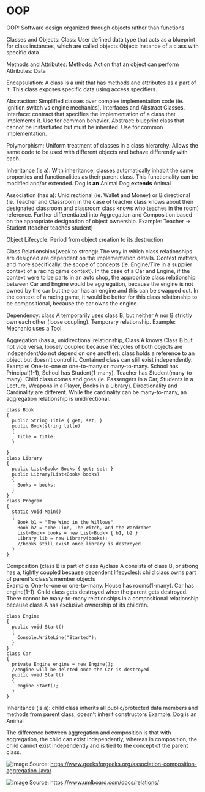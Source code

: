 # OOP

OOP: Software design organized through objects rather than functions

Classes and Objects:
Class: User defined data type that acts as a blueprint for class instances, which are called objects
Object: Instance of a class with specific data

Methods and Attributes:
Methods: Action that an object can perform
Attributes: Data

Encapsulation:
A class is a unit that has methods and attributes as a part of it. This class exposes specific data using access specifiers.

Abstraction:
Simplified classes over complex implementation code (ie. ignition switch vs engine mechanics). Interfaces and Abstract Classes.
Interface: contract that specifies the implementation of a class that implements it. Use for common behavior.
Abstract: blueprint class that cannot be instantiated but must be inherited. Use for common implementation.

Polymorphism:
Uniform treatment of classes in a class hierarchy. Allows the same code to be used with different objects and behave differently with each.

Inheritance (is a):
With inheritance, classes automatically inhabit the same properties and functionalities as their parent class. This functionality can be modified and/or extended.
Dog **is an** Animal
Dog **extends** Animal

Association (has a):
Unidirectional (ie. Wallet and Money) or Bidirectional (ie. Teacher and Classroom in the case of teacher class knows about their designated classroom and classroom class knows who teaches in the room) reference. Further differentiated into Aggregation and Composition based on the appropriate designation of object ownership.
Example: Teacher -> Student (teacher teaches student)

Object Lifecycle:
Period from object creation to its destruction

Class Relationships(weak to strong):
The way in which class relationships are designed are dependent on the implementation details. Context matters, and more specifically, the scope of concepts (ie. Engine/Tire in a supplier context of a racing game context). In the case of a Car and Engine, if the context were to be parts in an auto shop, the appropriate class relationship between Car and Engine would be aggregation, because the engine is not owned by the car but the car has an engine and this can be swapped out. In the context of a racing game, it would be better for this class relationship to be compositional, because the car owns the engine.

Dependency: class A temporarily uses class B, but neither A nor B strictly own each other (loose coupling). Temporary relationship.
Example: Mechanic uses a Tool

Aggregation (has a, unidirectional relationship, Class A knows Class B but not vice versa, loosely coupled because lifecycles of both objects are independent/do not depend on one another): class holds a reference to an object but doesn't control it. Contained class can still exist independently. 
Example: One-to-one or one-to-many or many-to-many. School has Principal(1-1), School has Student(1-many). Teacher has Student(many-to-many). Child class comes and goes (ie. Passengers in a Car, Students in a Lecture, Weapons in a Player, Books in a Library). Directionality and Cardinality are different. While the cardinality can be many-to-many, an aggregation relationship is unidirectional.
```
class Book
{
  public String Title { get; set; }
  public Book(string title)
  {
    Title = title;
  }
  
}
class Library
{
  public List<Book> Books { get; set; }
  public Library(List<Book> books)
  {
    Books = books;
  }
}
class Program
{
  static void Main()
  {
    Book b1 = "The Wind in the Willows"
    Book b2 = "The Lion, The Witch, and the Wardrobe"
    List<Book> books = new List<Book> { b1, b2 }
    Library lib = new Library(books);
    //books still exist once library is destroyed
  }
}
```

Composition (class B is part of class A/class A consists of class B, or strong has a, tightly coupled because dependent lifecycles): child class owns part of parent's class's member objects  
Example: One-to-one or one-to-many. House has rooms(1-many). Car has engine(1-1). Child class gets destroyed when the parent gets destroyed. There cannot be many-to-many relationships in a compositional relationship because class A has exclusive ownership of its children. 
```
class Engine
{
  public void Start()
  {
    Console.WriteLine("Started");
  }
}
class Car
{
  private Engine engine = new Engine();
  //engine will be deleted once the Car is destroyed
  public void Start()
  {
    engine.Start();
  }
}
```

Inheritance (is a): child class inherits all public/protected data members and methods from parent class, doesn't inherit constructors
Example: Dog is an Animal

The difference between aggregation and composition is that with aggregation, the child can exist independently, whereas in composition, the child cannot exist independently and is tied to the concept of the parent class.

![image](https://github.com/user-attachments/assets/fa493c6c-0440-41cb-9f51-8360aaf67541)
Source: https://www.geeksforgeeks.org/association-composition-aggregation-java/

![image](https://github.com/user-attachments/assets/98e11fab-7e1c-4eaa-a825-e0285a169ab8)
Source: https://www.umlboard.com/docs/relations/

